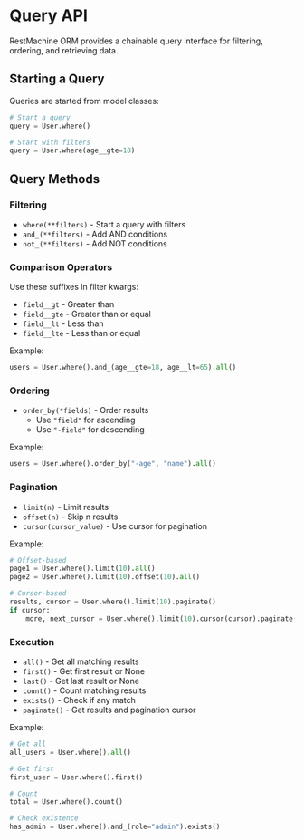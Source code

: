 # Query API

RestMachine ORM provides a chainable query interface for filtering, ordering, and retrieving data.

## Starting a Query

Queries are started from model classes:

```python
# Start a query
query = User.where()

# Start with filters
query = User.where(age__gte=18)
```

## Query Methods

### Filtering

- `where(**filters)` - Start a query with filters
- `and_(**filters)` - Add AND conditions
- `not_(**filters)` - Add NOT conditions

### Comparison Operators

Use these suffixes in filter kwargs:

- `field__gt` - Greater than
- `field__gte` - Greater than or equal
- `field__lt` - Less than
- `field__lte` - Less than or equal

Example:
```python
users = User.where().and_(age__gte=18, age__lt=65).all()
```

### Ordering

- `order_by(*fields)` - Order results
  - Use `"field"` for ascending
  - Use `"-field"` for descending

Example:
```python
users = User.where().order_by("-age", "name").all()
```

### Pagination

- `limit(n)` - Limit results
- `offset(n)` - Skip n results
- `cursor(cursor_value)` - Use cursor for pagination

Example:
```python
# Offset-based
page1 = User.where().limit(10).all()
page2 = User.where().limit(10).offset(10).all()

# Cursor-based
results, cursor = User.where().limit(10).paginate()
if cursor:
    more, next_cursor = User.where().limit(10).cursor(cursor).paginate()
```

### Execution

- `all()` - Get all matching results
- `first()` - Get first result or None
- `last()` - Get last result or None
- `count()` - Count matching results
- `exists()` - Check if any match
- `paginate()` - Get results and pagination cursor

Example:
```python
# Get all
all_users = User.where().all()

# Get first
first_user = User.where().first()

# Count
total = User.where().count()

# Check existence
has_admin = User.where().and_(role="admin").exists()
```
